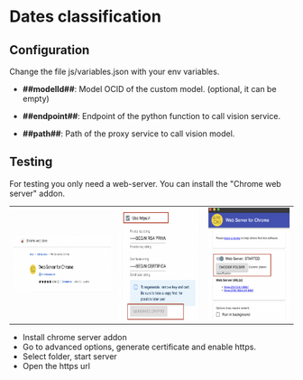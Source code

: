 # Dates classification

## Configuration
Change the file js/variables.json with your env variables.

- **##modelId##**: Model OCID of the custom model. (optional, it can be empty)

- **##endpoint##**: Endpoint of the python function to call vision service.

- **##path##**: Path of the proxy service to call vision model.

## Testing
For testing you only need a web-server. You can install the "Chrome web server" addon.

|    |            |            | 
|----------|:-------------:|:-------------:|
| <img src="img/chrome-server0.png" width="300" height="100"/>|  <img src="img/chrome-server2.png" width="250" height="200"/> |  <img src="img/chrome-server1.png" width="250" height="200" />

- Install chrome server addon
- Go to advanced options, generate certificate and enable https.
- Select folder, start server 
- Open the https url
